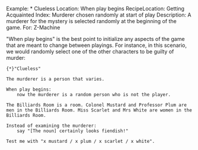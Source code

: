 Example: * Clueless
Location: When play begins
RecipeLocation: Getting Acquainted
Index: Murderer chosen randomly at start of play
Description: A murderer for the mystery is selected randomly at the beginning of the game.
For: Z-Machine

  
"When play begins" is the best point to initialize any aspects of the game that are meant to change between playings. For instance, in this scenario, we would randomly select one of the other characters to be guilty of murder:

  

``` inform7
{*}"Clueless"

The murderer is a person that varies.

When play begins:
	now the murderer is a random person who is not the player.

The Billiards Room is a room. Colonel Mustard and Professor Plum are men in the Billiards Room. Miss Scarlet and Mrs White are women in the Billiards Room.

Instead of examining the murderer:
	say "[The noun] certainly looks fiendish!"

Test me with "x mustard / x plum / x scarlet / x white".
```

